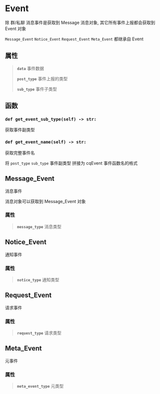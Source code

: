 # Event

除 群/私聊 消息事件是获取到 Message 消息对象, 其它所有事件上报都会获取到 Event 对象

`Message_Event` `Notice_Event` `Request_Event` `Meta_Event` 都继承自 Event

## 属性

> **`data`** 事件数据
>
> **`post_type`** 事件上报的类型
>
> **`sub_type`** 事件子类型

## 函数

### **`def get_event_sub_type(self) -> str:`**

获取事件副类型

### **`def get_event_name(self) -> str:`**

获取完整事件名

将 `post_type` `sub_type` 事件副类型 拼接为 cqEvent 事件函数名的格式

## Message_Event

消息事件

消息对象可以获取到 Message_Event 对象

### 属性

> **`message_type`** 消息类型

## Notice_Event

通知事件

### 属性

> **`notice_type`** 通知类型

## Request_Event

请求事件

### 属性

> **`request_type`** 请求类型

## Meta_Event

元事件

### 属性


> **`meta_event_type`** 元类型

